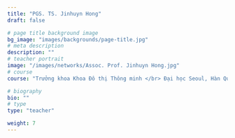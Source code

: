 ```yaml
---
title: "PGS. TS. Jinhuyn Hong"
draft: false

# page title background image
bg_image: "images/backgrounds/page-title.jpg"
# meta description
description: ""
# teacher portrait
image: "/images/networks/Assoc. Prof. Jinhuyn Hong.jpg"
# course
course: "Trưởng khoa Khoa Đô thị Thông minh </br> Đại học Seoul, Hàn Quốc"

# biography
bio: ""
# type
type: "teacher"

weight: 7
---
```

